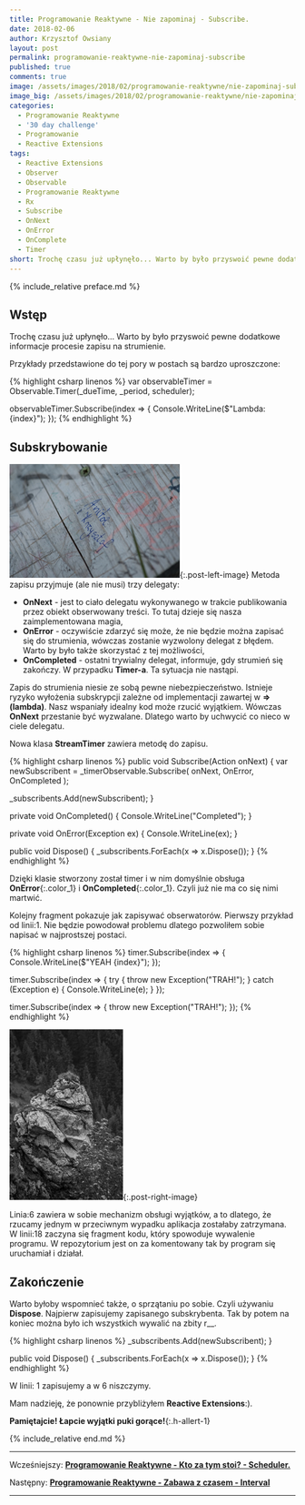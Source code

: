 ```yaml
---
title: Programowanie Reaktywne - Nie zapominaj - Subscribe.
date: 2018-02-06
author: Krzysztof Owsiany
layout: post
permalink: programowanie-reaktywne-nie-zapominaj-subscribe
published: true
comments: true        
image: /assets/images/2018/02/programowanie-reaktywne/nie-zapominaj-subscribe/post.jpg
image_big: /assets/images/2018/02/programowanie-reaktywne/nie-zapominaj-subscribe/post-big.jpg
categories:
  - Programowanie Reaktywne
  - '30 day challenge'
  - Programowanie
  - Reactive Extensions
tags:
  - Reactive Extensions
  - Observer
  - Observable
  - Programowanie Reaktywne
  - Rx
  - Subscribe
  - OnNext
  - OnError
  - OnComplete
  - Timer
short: Trochę czasu już upłynęło... Warto by było przyswoić pewne dodatkowe informacje procesie zapisu na strumienie. Przykłady przedstawione do tej pory w postach są bardzo uproszczone. var observableTimer = Observable.Timer(_dueTime, _period, scheduler);
---
```

{% include_relative preface.md %}

## Wstęp
Trochę czasu już upłynęło... Warto by było przyswoić pewne dodatkowe informacje procesie zapisu na strumienie.

Przykłady przedstawione do tej pory w postach są bardzo uproszczone:

{% highlight csharp linenos %}
var observableTimer = Observable.Timer(_dueTime, _period, scheduler);

observableTimer.Subscribe(index =>
{
    Console.WriteLine($"Lambda: {index}");
});
{% endhighlight %}

## Subskrybowanie
[![Reactive Extensions - Subscribe][post]][post-big]{:.post-left-image}
Metoda zapisu przyjmuje (ale nie musi) trzy delegaty:
* **OnNext** - jest to ciało delegatu wykonywanego w trakcie publikowania przez obiekt obserwowany treści. To tutaj dzieje się nasza zaimplementowana magia,
* **OnError** - oczywiście zdarzyć się może, że nie będzie można zapisać się do strumienia, wówczas zostanie wyzwolony delegat z błędem. Warto by było także skorzystać z tej możliwości,
* **OnCompleted** - ostatni trywialny delegat, informuje, gdy strumień się zakończy. W przypadku **Timer-a**. Ta sytuacja nie nastąpi.

Zapis do strumienia niesie ze sobą pewne niebezpieczeństwo. Istnieje ryzyko wyłożenia subskrypcji zależne od implementacji zawartej w **=>(lambda)**. 
Nasz wspaniały idealny kod może rzucić wyjątkiem. Wówczas **OnNext** przestanie być wyzwalane. Dlatego warto by uchwycić co nieco w ciele delegatu.

Nowa klasa **StreamTimer** zawiera metodę do zapisu.

{% highlight csharp linenos %}
public void Subscribe(Action<long> onNext)
{
  var newSubscribent = _timerObservable.Subscribe(
    onNext,
    OnError,
    OnCompleted
    );

  _subscribents.Add(newSubscribent);
}

private void OnCompleted()
{
  Console.WriteLine("Completed");
}

private void OnError(Exception ex)
{
  Console.WriteLine(ex);
}

public void Dispose()
{
  _subscribents.ForEach(x => x.Dispose());
}
{% endhighlight %}

Dzięki klasie stworzony został timer i w nim domyślnie obsługa **OnError**{:.color_1} i **OnCompleted**{:.color_1}.
Czyli już nie ma co się nimi martwić.

Kolejny fragment pokazuje jak zapisywać obserwatorów.
Pierwszy przykład od linii:1. Nie będzie powodował problemu dlatego pozwoliłem sobie napisać w najprostszej postaci.

{% highlight csharp linenos %}
timer.Subscribe(index =>
{
  Console.WriteLine($"YEAH {index}");
});

timer.Subscribe(index =>
{
  try
  {
    throw new Exception("TRAH!");
  }
  catch (Exception e)
  {
    Console.WriteLine(e);
  }
});

timer.Subscribe(index =>
{
  throw new Exception("TRAH!");
});
{% endhighlight %}

[![Reactive Extensions - Subscribe][image1]][image1-big]{:.post-right-image}

Linia:6 zawiera w sobie mechanizm obsługi wyjątków, a to dlatego, że rzucamy jednym w przeciwnym wypadku aplikacja zostałaby zatrzymana.
W linii:18 zaczyna się fragment kodu, który spowoduje wywalenie programu. W repozytorium jest on za komentowany tak by program się uruchamiał i działał.

## Zakończenie
Warto byłoby wspomnieć także, o sprzątaniu po sobie. Czyli używaniu **Dispose**. Najpierw zapisujemy zapisanego subskrybenta. Tak by potem na koniec można było ich wszystkich wywalić na zbity r__.

{% highlight csharp linenos %}
  _subscribents.Add(newSubscribent);
}

public void Dispose()
{
  _subscribents.ForEach(x => x.Dispose());
}
{% endhighlight %}

W linii: 1 zapisujemy a w 6 niszczymy.

Mam nadzieję, że ponownie przybliżyłem **Reactive Extensions**:).

**Pamiętajcie! Łapcie wyjątki puki gorące!**{:.h-allert-1}

{% include_relative end.md %}

------
Wcześniejszy: **[Programowanie Reaktywne - Kto za tym stoi? - Scheduler.][previous]**

Następny: **[Programowanie Reaktywne - Zabawa z czasem - Interval][next]**

------

[previous]: {{site.url}}/programowanie-reaktywne-kto-za-tym-stoi-scheduler
[next]: {{site.url}}/programowanie-reaktywne-zabawa-z-czasem-interval

[post]: /assets/images/2018/02/programowanie-reaktywne/nie-zapominaj-subscribe/post.jpg
[post-big]: /assets/images/2018/02/programowanie-reaktywne/nie-zapominaj-subscribe/post-big.jpg

[image1]: /assets/images/2018/02/programowanie-reaktywne/nie-zapominaj-subscribe/image1.jpg
[image1-big]: /assets/images/2018/02/programowanie-reaktywne/nie-zapominaj-subscribe/image1-big.jpg

[linq]: https://msdn.microsoft.com/en-us/library/bb308959.aspx
[ms]: http://microsoft.com
[Reactive Extensions]: https://msdn.microsoft.com/en-us/library/hh242985(v=vs.103).aspx